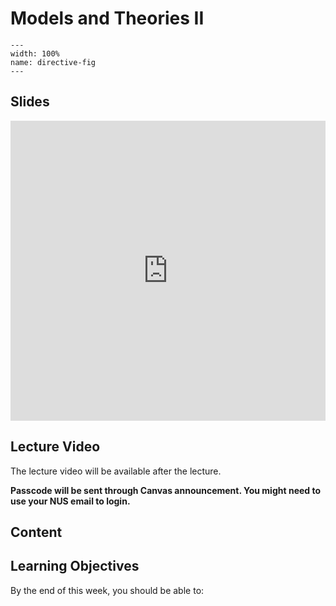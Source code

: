 # Models and Theories II
```{image} ../figures/optimization_title.jpeg
---
width: 100%
name: directive-fig
---
```

## Slides
<iframe src="https://docs.google.com/presentation/d/e/2PACX-1vRd6TAxBAjozQVIJYbtWbgshPJn9qrtC1IzW_J1G1qWDvXg00a00QXZsTJAY04TR50T0RVPV9SfpuVo/embed?start=false&loop=false&delayms=3000" frameborder="0" width="100%" height="480" allowfullscreen="true" mozallowfullscreen="true" webkitallowfullscreen="true"></iframe>

## Lecture Video
The lecture video will be available after the lecture.

**Passcode will be sent through Canvas announcement. You might need to use your NUS email to login.**

## Content

## Learning Objectives
By the end of this week, you should be able to:
